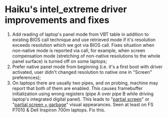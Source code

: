Haiku's intel_extreme driver improvements and fixes
===================================================

1. Add reading of laptop's panel mode from VBT table in addition to existing BIOS call technique and use retrieved mode if it's resolution exceeds resolution which we got via BIOS call. Fixes situation when non-native mode is reported via call, for example, when screen compensation mode (stretching of non-native resolutions to the whole panel surface) is turned off on some laptops;
2. Prefer native panel mode from beginning (i.e. it's a first boot with driver activated, user didn't changed resolution to native one in "Screen" preferences);
3. On laptops there are usually two pipes, and on probing, machine may report that both of them are enabled. This causes framebuffer initialization using wrong registers (pipe A over pipe B while driving laptop's integrated digital panel). This leads to "[partial screen](http://dev.haiku-os.org/raw-attachment/ticket/3846/Haiku-Rev-33964-Partial-screen-at-1024x768.jpg)" or "[partial screen + garbage](http://dev.haiku-os.org/raw-attachment/ticket/3846/Haiku-Rev-33964-Cannot-change-to-1200x800.jpg)" visual appearances. Seen at least on FS P7010 & Dell Inspiron 700m laptops. Fix this.